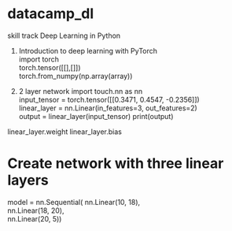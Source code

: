 # datacamp_dl
skill track  Deep Learning in Python   
1. Introduction to deep learning with PyTorch  
import torch  
torch.tensor([[],[]])  
torch.from_numpy(np.array(array))

2. 2 layer network
import touch.nn as nn  
input_tensor = torch.tensor([[0.3471, 0.4547, -0.2356]])  
linear_layer = nn.Linear(in_features=3, out_features=2)  
output = linear_layer(input_tensor)
print(output)

linear_layer.weight
linear_layer.bias


# Create network with three linear layers
model = nn.Sequential(  nn.Linear(10, 18),    
nn.Linear(18, 20),   
nn.Linear(20, 5))
